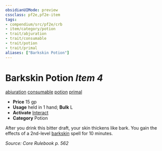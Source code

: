 ```yaml
---
obsidianUIMode: preview
cssclass: pf2e,pf2e-item
tags:
- compendium/src/pf2e/crb
- item/category/potion
- trait/abjuration
- trait/consumable
- trait/potion
- trait/primal
aliases: ["Barkskin Potion"]
---
```

# Barkskin Potion *Item 4*  
[abjuration](/rules/traits/abjuration.md)  [consumable](/rules/traits/consumable.md)  [potion](/rules/traits/potion.md)  [primal](/rules/traits/primal.md)  

- **Price** 15 gp
- **Usage** held in 1 hand; **Bulk** L
- **Activate** [Interact](/rules/actions/interact.md)
- **Category** Potion

After you drink this bitter draft, your skin thickens like bark. You gain the effects of a 2nd-level [barkskin](/compendium/spells/barkskin.md) spell for 10 minutes.

*Source: Core Rulebook p. 562*